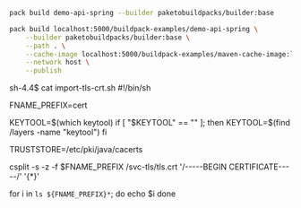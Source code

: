 ```bash
pack build demo-api-spring --builder paketobuildpacks/builder:base
```

```bash
pack build localhost:5000/buildpack-examples/demo-api-spring \
    --builder paketobuildpacks/builder:base \
    --path . \
    --cache-image localhost:5000/buildpack-examples/maven-cache-image:latest \
    --network host \
    --publish
```

sh-4.4$ cat import-tls-crt.sh 
#!/bin/sh

FNAME_PREFIX=cert

KEYTOOL=$(which keytool)
if [ "$KEYTOOL" == "" ]; then
  KEYTOOL=$(find /layers -name "keytool")
fi

TRUSTSTORE=/etc/pki/java/cacerts

csplit -s -z -f $FNAME_PREFIX /svc-tls/tls.crt '/-----BEGIN CERTIFICATE-----/' '{*}'

for i in `ls ${FNAME_PREFIX}*`; do
  echo $i
done
